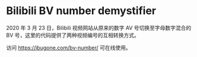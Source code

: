 # Bilibili BV number demystifier

2020 年 3 月 23 日，Bilibili 视频网站从原来的数字 AV 号切换至字母数字混合的 BV 号，这里的代码提供了两种视频编号的互相转换方式。

访问 <https://ibugone.com/bv-number/> 可在线使用。
